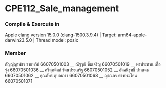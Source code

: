 # CPE112_Sale_management

### Compile & Exercute in 
Apple clang version 15.0.0 (clang-1500.3.9.4) | Target: arm64-apple-darwin23.5.0 | Thread model: posix

### Member
กัญญ์ญาพัชร ชายทวีป 66070501003 __
ณัฐวุฒิ ซิ้มเจริญ 66070501019 __
พรประทาน เกื้อรุ่ง 66070501036 __
ศรีศุภดิตถ์ รัตนประเสริฐ 66070501052 __
อัคคนิรุทธิ์ ปานเดช 66070501062 __
คุณภัทร อุบลธารา 66070501068 __
ญาณกร ต่างประโคน 66070501071 
